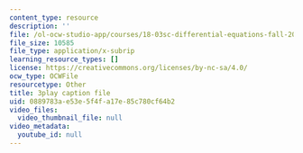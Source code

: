 ```yaml
---
content_type: resource
description: ''
file: /ol-ocw-studio-app/courses/18-03sc-differential-equations-fall-2011/0889783ae53e5f4fa17e85c780cf64b2_JNsNgXKFgdo.vtt
file_size: 10585
file_type: application/x-subrip
learning_resource_types: []
license: https://creativecommons.org/licenses/by-nc-sa/4.0/
ocw_type: OCWFile
resourcetype: Other
title: 3play caption file
uid: 0889783a-e53e-5f4f-a17e-85c780cf64b2
video_files:
  video_thumbnail_file: null
video_metadata:
  youtube_id: null
---
```

